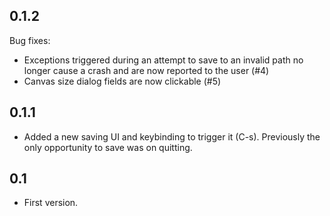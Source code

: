 
0.1.2
-----

Bug fixes:
 * Exceptions triggered during an attempt to save to an invalid path no
   longer cause a crash and are now reported to the user (#4)
 * Canvas size dialog fields are now clickable (#5)

0.1.1
-----

 * Added a new saving UI and keybinding to trigger it (C-s). Previously
   the only opportunity to save was on quitting.

0.1
---

* First version.
